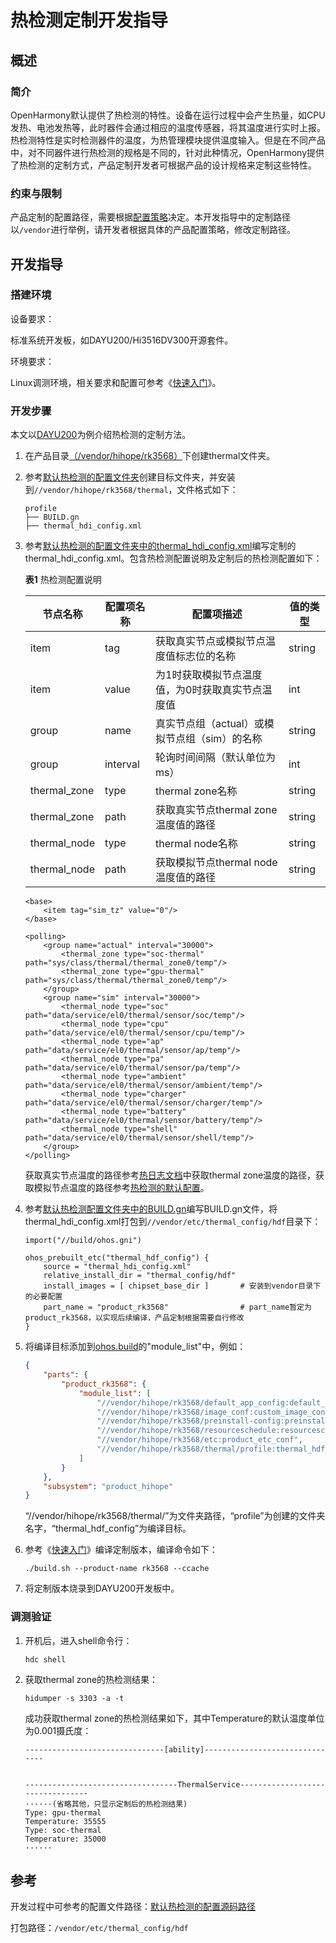 # 热检测定制开发指导

## 概述 

### 简介 

OpenHarmony默认提供了热检测的特性。设备在运行过程中会产生热量，如CPU发热、电池发热等，此时器件会通过相应的温度传感器，将其温度进行实时上报。热检测特性是实时检测器件的温度，为热管理模块提供温度输入。但是在不同产品中，对不同器件进行热检测的规格是不同的，针对此种情况，OpenHarmony提供了热检测的定制方式，产品定制开发者可根据产品的设计规格来定制这些特性。

### 约束与限制

产品定制的配置路径，需要根据[配置策略](https://gitee.com/openharmony/customization_config_policy)决定。本开发指导中的定制路径以`/vendor`进行举例，请开发者根据具体的产品配置策略，修改定制路径。

## 开发指导

### 搭建环境 

设备要求：

标准系统开发板，如DAYU200/Hi3516DV300开源套件。

环境要求：

Linux调测环境，相关要求和配置可参考《[快速入门](../quick-start/quickstart-overview.md)》。

### 开发步骤 

本文以[DAYU200](https://gitee.com/openharmony/vendor_hihope/tree/master/rk3568)为例介绍热检测的定制方法。

1. 在产品目录[（/vendor/hihope/rk3568）](https://gitee.com/openharmony/vendor_hihope/tree/master/rk3568)下创建thermal文件夹。

2. 参考[默认热检测的配置文件夹](https://gitee.com/openharmony/drivers_peripheral/tree/master/thermal/interfaces/hdi_service/profile)创建目标文件夹，并安装到`//vendor/hihope/rk3568/thermal`，文件格式如下：
     
    ```text
    profile
    ├── BUILD.gn
    ├── thermal_hdi_config.xml
    ```

3. 参考[默认热检测的配置文件夹中的thermal_hdi_config.xml](https://gitee.com/openharmony/drivers_peripheral/blob/master/thermal/interfaces/hdi_service/profile/thermal_hdi_config.xml)编写定制的thermal_hdi_config.xml。包含热检测配置说明及定制后的热检测配置如下：

    **表1** 热检测配置说明

    |节点名称| 配置项名称 | 配置项描述 | 值的类型 |
    | -------- | -------- | -------- | -------- |
    | item | tag | 获取真实节点或模拟节点温度值标志位的名称 | string |
    | item | value | 为1时获取模拟节点温度值，为0时获取真实节点温度值 | int |
    | group | name | 真实节点组（actual）或模拟节点组（sim）的名称 | string |
    | group | interval | 轮询时间间隔（默认单位为ms） | int |
    | thermal_zone | type | thermal zone名称 | string |
    | thermal_zone | path | 获取真实节点thermal zone温度值的路径 | string |
    | thermal_node | type | thermal node名称 | string |
    | thermal_node | path | 获取模拟节点thermal node温度值的路径 | string |

    ```shell
    <base>
        <item tag="sim_tz" value="0"/>
    </base>

    <polling>
        <group name="actual" interval="30000">
            <thermal_zone type="soc-thermal" path="sys/class/thermal/thermal_zone0/temp"/>
            <thermal_zone type="gpu-thermal" path="sys/class/thermal/thermal_zone0/temp"/>
        </group>
        <group name="sim" interval="30000">
            <thermal_node type="soc" path="data/service/el0/thermal/sensor/soc/temp"/>
            <thermal_node type="cpu" path="data/service/el0/thermal/sensor/cpu/temp"/>
            <thermal_node type="ap" path="data/service/el0/thermal/sensor/ap/temp"/>
            <thermal_node type="pa" path="data/service/el0/thermal/sensor/pa/temp"/>
            <thermal_node type="ambient" path="data/service/el0/thermal/sensor/ambient/temp"/>
            <thermal_node type="charger" path="data/service/el0/thermal/sensor/charger/temp"/>
            <thermal_node type="battery" path="data/service/el0/thermal/sensor/battery/temp"/>
            <thermal_node type="shell" path="data/service/el0/thermal/sensor/shell/temp"/>
        </group>
    </polling>
    ```
    获取真实节点温度的路径参考[热日志文档](../subsystems/subsys-thermal_log.md)中获取thermal zone温度的路径，获取模拟节点温度的路径参考[热检测的默认配置](https://gitee.com/openharmony/drivers_peripheral/blob/master/thermal/interfaces/hdi_service/profile/thermal_hdi_config.xml)。

5. 参考[默认热检测配置文件夹中的BUILD.gn](https://gitee.com/openharmony/drivers_peripheral/blob/master/thermal/interfaces/hdi_service/profile/BUILD.gn)编写BUILD.gn文件，将thermal_hdi_config.xml打包到`//vendor/etc/thermal_config/hdf`目录下：

    ```shell
    import("//build/ohos.gni")

    ohos_prebuilt_etc("thermal_hdf_config") {
        source = "thermal_hdi_config.xml"
        relative_install_dir = "thermal_config/hdf"
        install_images = [ chipset_base_dir ]       # 安装到vendor目录下的必要配置
        part_name = "product_rk3568"                # part_name暂定为product_rk3568，以实现后续编译，产品定制根据需要自行修改
    }
    ```

6. 将编译目标添加到[ohos.build](https://gitee.com/openharmony/vendor_hihope/blob/master/rk3568/ohos.build)的"module_list"中，例如：

    ```json
    {
        "parts": {
            "product_rk3568": {
                "module_list": [
                    "//vendor/hihope/rk3568/default_app_config:default_app_config",
                    "//vendor/hihope/rk3568/image_conf:custom_image_conf",
                    "//vendor/hihope/rk3568/preinstall-config:preinstall-config",
                    "//vendor/hihope/rk3568/resourceschedule:resourceschedule",
                    "//vendor/hihope/rk3568/etc:product_etc_conf",
                    "//vendor/hihope/rk3568/thermal/profile:thermal_hdf_config", // 添加thermal_hdf_config的编译
                ]
            }
        },
        "subsystem": "product_hihope"
    }
    ```
    “//vendor/hihope/rk3568/thermal/”为文件夹路径，“profile”为创建的文件夹名字，“thermal_hdf_config”为编译目标。

7. 参考《[快速入门](../quick-start/quickstart-overview.md)》编译定制版本，编译命令如下：

    ```shell
    ./build.sh --product-name rk3568 --ccache
    ```

8. 将定制版本烧录到DAYU200开发板中。

### 调测验证 

1. 开机后，进入shell命令行：
    ```shell
    hdc shell
    ```

2. 获取thermal zone的热检测结果：
    ```shell
    hidumper -s 3303 -a -t
    ```

    成功获取thermal zone的热检测结果如下，其中Temperature的默认温度单位为0.001摄氏度：
    ```shell
    -------------------------------[ability]-------------------------------


    ----------------------------------ThermalService---------------------------------
    ······(省略其他，只显示定制后的热检测结果)
    Type: gpu-thermal
    Temperature: 35555
    Type: soc-thermal
    Temperature: 35000
    ······
    ```

## 参考 
开发过程中可参考的配置文件路径：[默认热检测的配置源码路径](https://gitee.com/openharmony/drivers_peripheral/tree/master/thermal/interfaces/hdi_service/profile/)

打包路径：`/vendor/etc/thermal_config/hdf`

